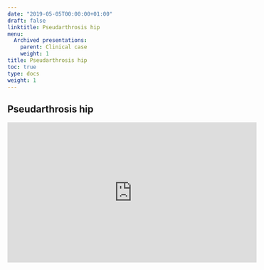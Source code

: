 ```yaml
---
date: "2019-05-05T00:00:00+01:00"
draft: false
linktitle: Pseudarthrosis hip
menu:
  Archived presentations:
    parent: Clinical case
    weight: 1
title: Pseudarthrosis hip
toc: true
type: docs
weight: 1
---
```


## Pseudarthrosis hip

<iframe width="560" height="315" src="https://www.youtube.com/embed/0D2lACKqmzc" frameborder="0" allow="accelerometer; autoplay; clipboard-write; encrypted-media; gyroscope; picture-in-picture" allowfullscreen></iframe>

